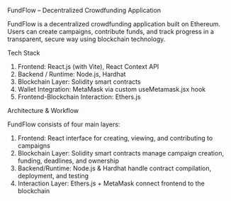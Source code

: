 FundFlow – Decentralized Crowdfunding Application

FundFlow is a decentralized crowdfunding application built on Ethereum. Users can create campaigns, contribute funds, and track progress in a transparent, secure way using blockchain technology.

Tech Stack

1. Frontend: React.js (with Vite), React Context API
2. Backend / Runtime: Node.js, Hardhat
3. Blockchain Layer: Solidity smart contracts
4. Wallet Integration: MetaMask via custom useMetamask.jsx hook
5. Frontend-Blockchain Interaction: Ethers.js

Architecture & Workflow

FundFlow consists of four main layers:
1. Frontend: React interface for creating, viewing, and contributing to campaigns
2. Blockchain Layer: Solidity smart contracts manage campaign creation, funding, deadlines, and ownership
3. Backend/Runtime: Node.js & Hardhat handle contract compilation, deployment, and testing
4. Interaction Layer: Ethers.js + MetaMask connect frontend to the blockchain

   
